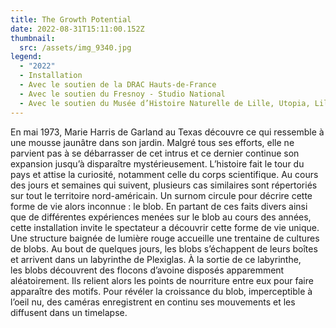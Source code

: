 ```yaml
---
title: The Growth Potential
date: 2022-08-31T15:11:00.152Z
thumbnail:
  src: /assets/img_9340.jpg
legend:
  - "2022"
  - Installation
  - Avec le soutien de la DRAC Hauts-de-France
  - Avec le soutien du Fresnoy - Studio National
  - Avec le soutien du Musée d’Histoire Naturelle de Lille, Utopia, Lille3000
---
```

En mai 1973, Marie Harris de Garland au Texas découvre ce qui ressemble à une mousse jaunâtre dans son jardin. Malgré tous ses efforts, elle ne parvient pas à se débarrasser de cet intrus et ce dernier continue son expansion jusqu’à disparaître mystérieusement. L’histoire fait le tour du pays et attise la curiosité, notamment celle du corps scientifique. Au cours des jours et semaines qui suivent, plusieurs cas similaires sont répertoriés sur tout le territoire nord-américain. Un surnom circule pour décrire cette forme de vie alors inconnue : le blob. En partant de ces faits divers ainsi que de différentes expériences menées sur le blob au cours des années, cette installation invite le spectateur a découvrir cette forme de vie unique. Une structure baignée de lumière rouge accueille une trentaine de cultures de blobs. Au bout de quelques jours, les blobs s’échappent de leurs boîtes et arrivent dans un labyrinthe de Plexiglas. À la sortie de ce labyrinthe, les blobs découvrent des flocons d’avoine disposés apparemment aléatoirement. Ils relient alors les points de nourriture entre eux pour faire apparaître des motifs. Pour révéler la croissance du blob, imperceptible à l’oeil nu, des caméras enregistrent en continu ses mouvements et les diffusent dans un timelapse.